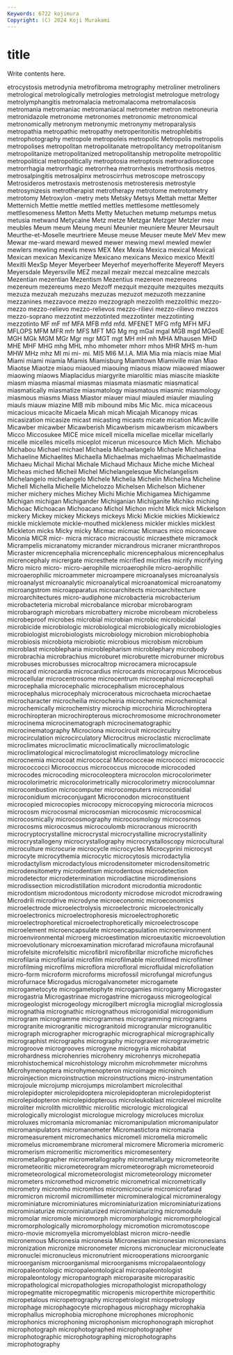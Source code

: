 ```yaml
---
Keywords: 6722 kojimura
Copyright: (C) 2024 Koji Murakami
---
```


# title

Write contents here.



etrocystosis metrodynia metrofibroma metrography metroliner metroliners
metrological metrologically metrologies metrologist metrologue metrology metrolymphangitis metromalacia metromalacoma metromalacosis
metromania metromaniac metromaniacal metrometer metron metroneuria metronidazole metronome metronomes metronomic
metronomical metronomically metronym metronymic metronymy metroparalysis metropathia metropathic metropathy metroperitonitis
metrophlebitis metrophotography metropole metropoleis metropolic Metropolis metropolis metropolises metropolitan metropolitanate
metropolitancy metropolitanism metropolitanize metropolitanized metropolitanship metropolite metropolitic metropolitical metropolitically metroptosia
metroptosis metroradioscope metrorrhagia metrorrhagic metrorrhea metrorrhexis metrorthosis metros metrosalpingitis metrosalpinx
metroscirrhus metroscope metroscopy Metrosideros metrostaxis metrostenosis metrosteresis metrostyle metrosynizesis metrotherapist
metrotherapy metrotome metrotometry metrotomy Metroxylon -metry mets Metsky Metsys Mettah
mettar Metter Metternich Mettie mettle mettled mettles mettlesome mettlesomely mettlesomeness
Metton Metts Metty Metuchen metump metumps metus metusia metwand Metycaine
Metz metze Metzgar Metzger Metzler meu meubles Meum meum Meung
meuni Meunier meuniere Meurer Meursault Meurthe-et-Moselle meurtriere Meuse meuse Meuser
meute MeV Mev mew Mewar me-ward meward mewed mewer mewing
mewl mewled mewler mewlers mewling mewls mews MEX Mex Mexia
Mexica mexical Mexicali Mexican mexican Mexicanize Mexicano mexicans Mexico mexico
Mexitl Mexitli MexSp Meyer Meyerbeer Meyerhof meyerhofferite Meyeroff Meyers Meyersdale
Meyersville MEZ mezail mezair mezcal mezcaline mezcals Mezentian mezentian Mezentism
Mezentius mezereon mezereons mezereum mezereums mezo Mezoff mezquit mezquite mezquites
mezquits mezuza mezuzah mezuzahs mezuzas mezuzot mezuzoth mezzanine mezzanines mezzavoce
mezzo mezzograph mezzolith mezzolithic mezzo-mezzo mezzo-relievo mezzo-relievos mezzo-rilievi mezzo-rilievo mezzos
mezzo-soprano mezzotint mezzotinted mezzotinter mezzotinting mezzotinto MF mF mf MFA
MFB mfd mfd. MFENET MFG mfg MFH MFJ MFLOPS MFM
MFR mfr MFS MFT MG Mg mg mGal mgal MGB
mgd MGeolE MGH MGk MGM MGr Mgr mgr MGT mgt
MH mH mh MHA Mhausen MHD MHE MHF MHG mhg
MHL mho mhometer mhorr mhos MHR MHS m-hum MHW MHz
mhz MI mi mi- mi. MI5 MI6 M.I.A. MIA Mia
mia miacis miae Mial Miami miami miamia Miamis Miamisburg Miamitown
Miamiville mian Miao Miaotse Miaotze miaou miaoued miaouing miaous miaow
miaowed miaower miaowing miaows Miaplacidus miargyrite miarolitic mias miascite miaskite
miasm miasma miasmal miasmas miasmata miasmatic miasmatical miasmatically miasmatize miasmatology
miasmatous miasmic miasmology miasmous miasms Miass Miastor miauer miaul miauled
miauler miauling miauls miauw miazine MIB mib mibound mibs Mic
Mic. mica micaceous micacious micacite Micaela Micah micah Micajah Micanopy
micas micasization micasize micast micasting micasts micate mication Micaville Micawber
micawber Micawberish Micawberism micawberism micawbers Micco Miccosukee MICE mice micell
micella micellae micellar micellarly micelle micelles micells miceplot micerun micesource
Mich Mich. Michabo Michabou Michael michael Michaela Michaelangelo Michaele Michaelina
Michaeline Michaelites Michaella Michaelmas michaelmas Michaelmastide Michaeu Michail Michal Michale
Michaud Michaux Miche miche Micheal Micheas miched Micheil Michel Michelangelesque
Michelangelism Michelangelo michelangelo Michele Michelia Michelin Michelina Micheline Michell Michella
Michelle Michelozzo Michelsen Michelson Michener micher michery miches Michey Michi
Michie Michigamea Michigamme Michigan michigan Michigander Michiganian Michiganite Michiko miching
Michoac Michoacan Michoacano Michol Michon micht Mick mick Mickelson mickery
Mickey mickey Mickeys mickeys Micki Mickie mickies Mickiewicz mickle micklemote
mickle-mouthed mickleness mickler mickles micklest Mickleton micks Micky micky Micmac
micmac Micmacs mico miconcave Miconia MICR micr- micra micraco micracoustic
micraesthete micramock Micrampelis micranatomy micrander micrandrous micraner micranthropos Micraster micrencephalia
micrencephalic micrencephalous micrencephalus micrencephaly micrergate micresthete micrified micrifies micrify micrifying
Micro micro micro- micro-aerophile microaerophile micro-aerophilic microaerophilic microammeter microampere microanalyses
microanalysis microanalyst microanalytic microanalytical microanatomical microanatomy microangstrom microapparatus microarchitects microarchitecture
microarchitectures micro-audiphone microbacteria microbacterium microbacteteria microbal microbalance microbar microbarogram microbarograph
microbars microbattery microbe microbeam microbeless microbeproof microbes microbial microbian microbic
microbicidal microbicide microbiologic microbiological microbiologically microbiologies microbiologist microbiologists microbiology microbion
microbiophobia microbiosis microbiota microbiotic microbious microbism microbium microblast microblepharia microblepharism
microblephary microbody microbrachia microbrachius microburet microburette microburner microbus microbuses microbusses
microcaltrop microcamera microcapsule microcard microcardia microcardius microcards microcarpous Microcebus microcellular
microcentrosome microcentrum microcephal microcephali microcephalia microcephalic microcephalism microcephalous microcephalus microcephaly
microceratous microchaeta microchaetae microcharacter microcheilia microcheiria microchemic microchemical microchemically microchemistry
microchip microchiria Microchiroptera microchiropteran microchiropterous microchromosome microchronometer microcinema microcinematograph microcinematographic
microcinematography Microciona microcircuit microcircuitry microcirculation microcirculatory Microcitrus microclastic microclimate microclimates
microclimatic microclimatically microclimatologic microclimatological microclimatologist microclimatology microcline microcnemia microcoat micrococcal
Micrococceae micrococci micrococcic micrococcocci Micrococcus micrococcus microcode microcoded microcodes microcoding
microcoleoptera microcolon microcolorimeter microcolorimetric microcolorimetrically microcolorimetry microcolumnar microcombustion microcomputer microcomputers
microconidial microconidium microconjugant Microconodon microconstituent microcopied microcopies microcopy microcopying microcoria
microcos microcosm microcosmal microcosmian microcosmic microcosmical microcosmically microcosmography microcosmology microcosmos
microcosms microcosmus microcoulomb microcranous microcrith microcryptocrystalline microcrystal microcrystalline microcrystallinity microcrystallogeny
microcrystallography microcrystalloscopy microcultural microculture microcurie microcycle microcycles Microcyprini microcyst microcyte
microcythemia microcytic microcytosis microdactylia microdactylism microdactylous microdensitometer microdensitometric microdensitometry microdentism
microdentous microdetection microdetector microdetermination microdiactine microdimensions microdissection microdistillation microdont microdontia
microdontic microdontism microdontous microdonty microdose microdot microdrawing Microdrili microdrive microdyne
microeconomic microeconomics microelectrode microelectrolysis microelectronic microelectronically microelectronics microelectrophoresis microelectrophoretic microelectrophoretical
microelectrophoretically microelectroscope microelement microencapsulate microencapsulation microenvironment microenvironmental microerg microestimation microeutaxitic
microevolution microevolutionary microexamination microfarad microfauna microfaunal microfelsite microfelsitic microfibril microfibrillar
microfiche microfiches microfilaria microfilarial microfilm microfilmable microfilmed microfilmer microfilming microfilms
microflora microfloral microfluidal microfoliation micro-form microform microforms microfossil microfungal microfungus
microfurnace Microgadus microgalvanometer microgamete microgametocyte microgametophyte microgamies microgamy Microgaster microgastria
Microgastrinae microgastrine microgauss microgeological microgeologist microgeology microgilbert microglia microglial microglossia
micrognathia micrognathic micrognathous microgonidial microgonidium microgram microgramme microgrammes microgramming micrograms
microgranite microgranitic microgranitoid microgranular microgranulitic micrograph micrographer micrographic micrographical micrographically
micrographist micrographs micrography micrograver microgravimetric microgroove microgrooves microgyne microgyria microhabitat
microhardness microhenries microhenry microhenrys microhepatia microhistochemical microhistology microhm microhmmeter microhms
Microhymenoptera microhymenopteron microimage microinch microinjection microinstruction microinstructions micro-instrumentation microjoule microjump
microjumps microlambert microlecithal microlepidopter microlepidoptera microlepidopteran microlepidopterist microlepidopteron microlepidopterous microleukoblast
microlevel microlite microliter microlith microlithic microlitic micrologic micrological micrologically micrologist
micrologue micrology microluces microlux microluxes micromania micromaniac micromanipulation micromanipulator micromanipulators
micromanometer Micromastictora micromazia micromeasurement micromechanics micromeli micromelia micromelic micromelus micromembrane
micromeral micromere Micromeria micromeric micromerism micromeritic micromeritics micromesentery micrometallographer micrometallography
micrometallurgy micrometeorite micrometeoritic micrometeorogram micrometeorograph micrometeoroid micrometeorological micrometeorologist micrometeorology micrometer
micrometers micromethod micrometric micrometrical micrometrically micrometry micromho micromhos micromicrocurie micromicrofarad
micromicron micromil micromillimeter micromineralogical micromineralogy microminiature microminiatures microminiaturization microminiaturizations microminiaturize
microminiaturized microminiaturizing micromodule micromolar micromole micromorph micromorphologic micromorphological micromorphologically micromorphology
micromotion micromotoscope micro-movie micromyelia micromyeloblast micron micro-needle micronemous Micronesia micronesia
Micronesian micronesian micronesians micronization micronize micronometer microns micronuclear micronucleate micronuclei
micronucleus micronutrient microoperations microorganic microorganism microorganismal microorganisms micropalaeontology micropaleontologic micropaleontological
micropaleontologist micropaleontology micropantograph microparasite microparasitic micropathological micropathologies micropathologist micropathology micropegmatite
micropegmatitic micropenis microperthite microperthitic micropetalous micropetrography micropetrologist micropetrology microphage microphagocyte
microphagous microphagy microphakia microphallus microphobia microphone microphones microphonic microphonics microphoning
microphonism microphonograph microphot microphotograph microphotographed microphotographer microphotographic microphotographing microphotographs microphotography
